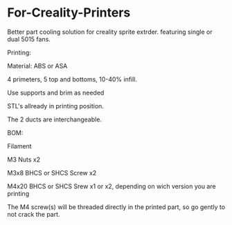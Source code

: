 # For-Creality-Printers
Better part cooling solution for creality sprite extrder. featuring single or dual 5015 fans.

Printing:

Material: ABS or ASA
 
4 primeters, 5 top and bottoms, 10-40% infill.
 
Use supports and brim as needed
 
STL's allready in printing position.
 
The 2 ducts are interchangeable.

BOM:

Filament
 
M3 Nuts x2
 
M3x8 BHCS or SHCS Screw x2
 
M4x20 BHCS or SHCS Srew x1 or x2, depending on wich version you are printing

The M4 screw(s) will be threaded directly in the printed part, so go gently to not crack the part.
